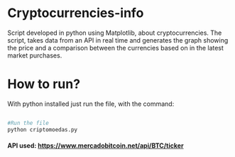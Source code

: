 # Cryptocurrencies-info

Script developed in python using Matplotlib, about cryptocurrencies. The script, takes data from an API in real time and generates the graph showing the price and a comparison between the currencies based on in the latest market purchases.

# How to run?

With python installed just run the file, with the command:

```bash

#Run the file 
python criptomoedas.py

```

#### API used: <a href="https://www.mercadobitcoin.net/api/BTC/ticker">https://www.mercadobitcoin.net/api/BTC/ticker</a>
